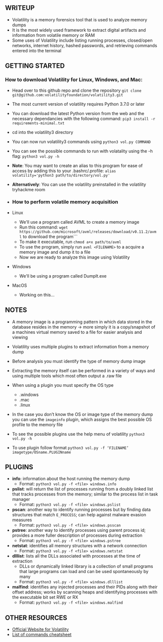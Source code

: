 ## WRITEUP
- Volatility is a memory forensics tool that is used to analyze memory dumps
- It is the most widely used framework to extract digital artifacts and information from volatile memory or RAM
- Some uses of Volatility include listing running processes, closed/open networks, internet history, hashed passwords, and retrieving commands entered into the terminal

## GETTING STARTED
### How to download Volatility for Linux, Windows, and Mac:
- Head over to this github repo and clone the repository
```git clone git@github.com:volatilityfoundation/volatility3.git```
- The most current version of volatility requires Python 3.7.0 or later
- You can download the latest Python version from the web and the necessary dependancies with the following command: 
```pip3 install -r requirements-minimal.txt```
- cd into the volatility3 directory
- You can now run volatility3 commands using ```python3 vol.py COMMAND```
- You can see the possible commands to run with volatality using the -h flag: ```python3 vol.py -h```
- **Note**: You may want to create an alias to this program for ease of access by adding this to your .bashrc/.profile: 
```alias volatility='python3 path/to/directory/vol.py'```
- **Alternatively**: You can use the volatility preinstalled in the volatility tryhackme room

- ### How to perform volatile memory acquisition

- Linux
  - We'll use a program called AVML to create a memory image
  - Run this command: ```wget https://github.com/microsoft/avml/releases/download/v0.11.2/avml``` to download the program```
  - To make it executable, run ```chmod a+x path/to/avml```
  - To use the program, simply run ```avml <FILENAME>``` to a acquire a memory image and dump it to a file
  - Now we are ready to analyze this image using Volatility

- Windows
  - We'll be using a program called DumpIt.exe

- MacOS
  - Working on this...

## NOTES
- A memory image is a programming pattern in which data stored in the database resides in the memory → more simply it is a copy/snapshot of a machines virtual memory saved to a file for easier analysis and viewing
- Volatility uses multiple plugins to extract information from a memory dump
- Before analysis you must identify the type of memory dump image
- Extracting the memory itself can be performed in a variety of ways and using multiple tools which most often output a .raw file

- When using a plugin you must specify the OS type
  - .windows
  - .mac
  - .linux
- In the case you don’t know the OS or image type of the memory dump you can use the ```imageinfo``` plugin, which assigns the best possible OS profile to the memory file

- To see the possible plugins use the help menu of volatility ```python3 vol.py -h```
- To use plugin follow format ```python3 vol.py -f ‘FILENAME’ imagetype/OSname.PLUGINname```

## PLUGINS
- **info**: information about the host running the memory dump
  - Format: ```python3 vol.py -f <file> windows.info```
- **pslist**: will return the list of processes running from a doubly linked list that tracks processes from the memory; similar to the process list in task manager
  - Format: ```python3 vol.py -f <file> windows.pslist```
- **pscan**: another way to identify running processes but by finding data structures that match ```E_PROCESS```; can help against malware evasion measures
  - Format: ```python3 vol.py -f <file> windows.psscan```
- **pstree**: another way to identify processes using parent process id; provides a more fuller description of processes during extraction
  - Format: ```python3 vol.py -f <file> windows.pstree```
- **netstat**: identifies all memory structures with a network connection
  - Format: ```python3 vol.py -f <file> windows.netstat```
- **dlllist**: lists all the DLLs associated with processes at the time of extraction
  - DLLs or dynamically linked library is a collection of small programs that large programs can load and can be used spontaneously by many
  - Format: ```python3 vol.py -f <file> windows.dlllist```
- **malfind**: identifies any injected processes and their PIDs along with their offset address; works by scanning heaps and identifying processes with the executable bit set RWE or RX
  - Format: ```python3 vol.py -f <file> windows.malfind```

## OTHER RESOURCES
- [Official Website for Volatility](https://www.volatilityfoundation.org/)
- [List of commands cheatsheet](https://book.hacktricks.xyz/generic-methodologies-and-resources/basic-forensic-methodology/memory-dump-analysis/volatility-cheatsheet)


